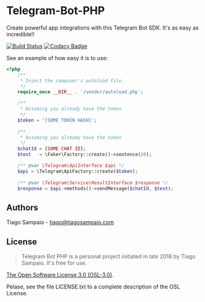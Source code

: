 # Telegram-Bot-PHP
Create powerful app integrations with this Telegram Bot SDK. It's as easy as incredible!!

[![Build Status](https://travis-ci.org/tiagosampaio/Telegram-Bot-PHP.svg?branch=master)](https://travis-ci.org/tiagosampaio/Telegram-Bot-PHP)
[![Codacy Badge](https://api.codacy.com/project/badge/Grade/885ef06d05854b0691ac6592e2667401)](https://www.codacy.com/app/tiagoosampaio/Telegram-Bot-PHP?utm_source=github.com&amp;utm_medium=referral&amp;utm_content=tiagosampaio/Telegram-Bot-PHP&amp;utm_campaign=Badge_Grade)

See an example of how easy it is to use:

```php
<?php
    /**
     * Inject the composer's autoload file.
     */
    require_once __DIR__ . '/vendor/autoload.php';

    /**
     * Assuming you already have the token  
     */
    $token = '[SOME TOKEN HASH]';
    
    /**
     * Assuming you already have the token  
     */
    $chatId = [SOME CHAT ID];
    $text   = \Faker\Factory::create()->sentence(20);

    /** @var \Telegram\ApiInterface $api */
    $api = \Telegram\ApiFactory::create($token);
    
    /** @var \Telegram\Service\ResultInterface $response */
    $response = $api->methods()->sendMessage($chatId, $text);
```
 
## Authors

Tiago Sampaio - [tiago@tiagosampaio.com](mailto:tiago@tiagosampaio.com)

## License
> Telegram Bot PHP is a personal project initiated in late 2018 by Tiago Sampaio. It's free for use.

[The Open Software License 3.0 (OSL-3.0)](https://opensource.org/licenses/osl-3.0.php).

Pelase, see the file LICENSE.txt to a complete description of the OSL License.
